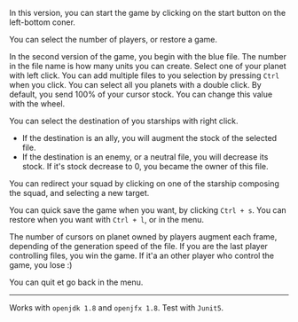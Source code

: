 In this version, you can start the game by clicking on the start button on the left-bottom coner.

You can select the number of players, or restore a game.



In the second version of the game, you begin with the blue file.
The number in the file name is how many units you can create.
Select one of your planet with left click. You can add multiple files to you selection by pressing `Ctrl` when you click.
You can select all you planets with a double click.
By default, you send 100% of your cursor stock. You can change this value with the wheel.

You can select the destination of you starships with right click.
 * If the destination is an ally, you will augment the stock of the selected file.
 * If the destination is an enemy, or a neutral file, you will decrease its stock.
     If it's stock decrease to 0, you became the owner of this file.

 You can redirect your squad by clicking on one of the starship composing the squad, and selecting a new target.

 You can quick save the game when you want, by clicking `Ctrl + s`. You can restore when you want with `Ctrl + l`, or in the menu.
 	
 The number of cursors on planet owned by players augment each frame, depending of the generation speed of the file.
 If you are the last player controlling files, you win the game.
 If it'a an other player who control the game, you lose :)

You can quit et go back in the menu.

---------------
 Works with `openjdk 1.8` and `openjfx 1.8`.
 Test with `Junit5`.